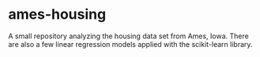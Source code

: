 # ames-housing
A small repository analyzing the housing data set from Ames, Iowa. There are also a few linear regression models applied with the scikit-learn library.
